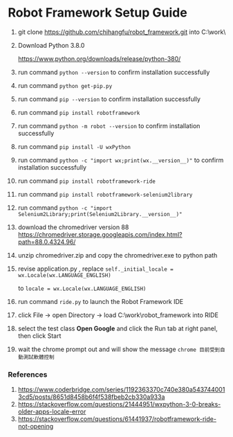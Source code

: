 # Robot Framework Setup Guide

1. git clone https://github.com/chihangfu/robot_framework.git into C:\work\

2. Download Python 3.8.0

   https://www.python.org/downloads/release/python-380/

2. run command `python --version`  to confirm installation successfully

3. run command `python get-pip.py` 

4. run command `pip --version` to confirm installation successfully

5. run command `pip install robotframework`

6. run command `python -m robot --version` to confirm installation successfully

7. run command `pip install -U wxPython`

8. run command  `python -c "import wx;print(wx.__version__)"` to confirm installation successfully

9. run command `pip install robotframework-ride`

10. run command `pip install robotframework-selenium2library`

11. run command   `python -c "import Selenium2Library;print(Selenium2Library.__version__)"`

12. download the chromedriver version 88 
    https://chromedriver.storage.googleapis.com/index.html?path=88.0.4324.96/

13. unzip chromedriver.zip and copy the chromedriver.exe to python path

14. revise application.py , replace `self._initial_locale = wx.Locale(wx.LANGUAGE_ENGLISH)`

    to `locale = wx.Locale(wx.LANGUAGE_ENGLISH)`

15. run command `ride.py` to launch the Robot Framework IDE

16. click File -> open Directory -> load C:\work\robot_framework into RIDE

17. select the test class **Open Google** and click the Run tab at right panel, then click Start

19. wait the chrome prompt out and will show the message `chrome 目前受到自動測試軟體控制`





### References

1. https://www.coderbridge.com/series/1192363370c740e380a5437440013cd5/posts/8651d8458b6f4f538fbeb2cb330a933a
2. https://stackoverflow.com/questions/21444951/wxpython-3-0-breaks-older-apps-locale-error
3. https://stackoverflow.com/questions/61441937/robotframework-ride-not-opening